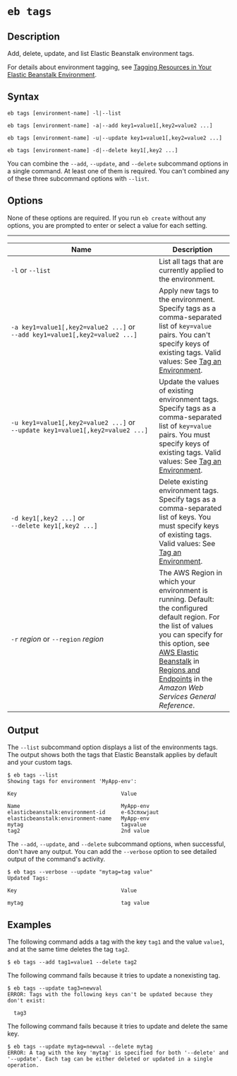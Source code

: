 # `eb tags`<a name="eb3-tags"></a>

## Description<a name="eb3-tagsdescription"></a>

Add, delete, update, and list Elastic Beanstalk environment tags\.

For details about environment tagging, see [Tagging Resources in Your Elastic Beanstalk Environment](using-features.tagging.md)\.

## Syntax<a name="eb3-tagsyntax"></a>

`eb tags [environment-name] -l|--list`

`eb tags [environment-name] -a|--add key1=value1[,key2=value2 ...]`

`eb tags [environment-name] -u|--update key1=value1[,key2=value2 ...]`

`eb tags [environment-name] -d|--delete key1[,key2 ...]`

You can combine the `--add`, `--update`, and `--delete` subcommand options in a single command\. At least one of them is required\. You can't combined any of these three subcommand options with `--list`\.

## Options<a name="eb3-tagsoptions"></a>

None of these options are required\. If you run `eb create` without any options, you are prompted to enter or select a value for each setting\.


****  

|  Name  |  Description  | 
| --- | --- | 
|  `-l` or `--list`  |  List all tags that are currently applied to the environment\.  | 
|  `-﻿a key1=value1[,key2=value2 ...]` or `-﻿-﻿add key1=value1[,key2=value2 ...]`  |  Apply new tags to the environment\. Specify tags as a comma\-separated list of `key=value` pairs\. You can't specify keys of existing tags\. Valid values: See [Tag an Environment](using-features.tagging.md)\.  | 
|  `-﻿u key1=value1[,key2=value2 ...]` or `-﻿-﻿update key1=value1[,key2=value2 ...]`  |  Update the values of existing environment tags\. Specify tags as a comma\-separated list of `key=value` pairs\. You must specify keys of existing tags\. Valid values: See [Tag an Environment](using-features.tagging.md)\.  | 
|  `-﻿d key1[,key2 ...]` or `-﻿-﻿delete key1[,key2 ...]`  |  Delete existing environment tags\. Specify tags as a comma\-separated list of keys\. You must specify keys of existing tags\. Valid values: See [Tag an Environment](using-features.tagging.md)\.  | 
|  `-r` *region* or `--region` *region*  |  The AWS Region in which your environment is running\. Default: the configured default region\. For the list of values you can specify for this option, see [AWS Elastic Beanstalk](http://docs.aws.amazon.com/general/latest/gr/rande.html#elasticbeanstalk_region) in [Regions and Endpoints](http://docs.aws.amazon.com/general/latest/gr/rande.html) in the *Amazon Web Services General Reference*\.  | 

## Output<a name="eb3-tagsoutput"></a>

The `--list` subcommand option displays a list of the environments tags\. The output shows both the tags that Elastic Beanstalk applies by default and your custom tags\.

```
$ eb tags --list
Showing tags for environment 'MyApp-env':

Key                                 Value

Name                                MyApp-env
elasticbeanstalk:environment-id     e-63cmxwjaut
elasticbeanstalk:environment-name   MyApp-env
mytag                               tagvalue
tag2                                2nd value
```

The `--add`, `--update`, and `--delete` subcommand options, when successful, don't have any output\. You can add the `--verbose` option to see detailed output of the command's activity\.

```
$ eb tags --verbose --update "mytag=tag value"
Updated Tags:

Key                                 Value

mytag                               tag value
```

## Examples<a name="eb3-tagsexamples"></a>

The following command adds a tag with the key `tag1` and the value `value1`, and at the same time deletes the tag `tag2`\.

```
$ eb tags --add tag1=value1 --delete tag2
```

The following command fails because it tries to update a nonexisting tag\.

```
$ eb tags --update tag3=newval
ERROR: Tags with the following keys can't be updated because they don't exist:

  tag3
```

The following command fails because it tries to update and delete the same key\.

```
$ eb tags --update mytag=newval --delete mytag
ERROR: A tag with the key 'mytag' is specified for both '--delete' and '--update'. Each tag can be either deleted or updated in a single operation.
```